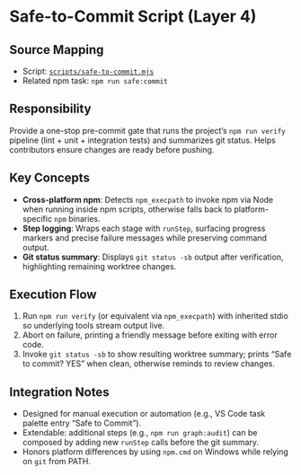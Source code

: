 # Safe-to-Commit Script (Layer 4)

## Source Mapping
- Script: [`scripts/safe-to-commit.mjs`](../../../scripts/safe-to-commit.mjs)
- Related npm task: `npm run safe:commit`

## Responsibility
Provide a one-stop pre-commit gate that runs the project’s `npm run verify` pipeline (lint + unit + integration tests) and summarizes git status. Helps contributors ensure changes are ready before pushing.

## Key Concepts
- **Cross-platform npm**: Detects `npm_execpath` to invoke npm via Node when running inside npm scripts, otherwise falls back to platform-specific `npm` binaries.
- **Step logging**: Wraps each stage with `runStep`, surfacing progress markers and precise failure messages while preserving command output.
- **Git status summary**: Displays `git status -sb` output after verification, highlighting remaining worktree changes.

## Execution Flow
1. Run `npm run verify` (or equivalent via `npm_execpath`) with inherited stdio so underlying tools stream output live.
2. Abort on failure, printing a friendly message before exiting with error code.
3. Invoke `git status -sb` to show resulting worktree summary; prints “Safe to commit? YES” when clean, otherwise reminds to review changes.

## Integration Notes
- Designed for manual execution or automation (e.g., VS Code task palette entry “Safe to Commit”).
- Extendable: additional steps (e.g., `npm run graph:audit`) can be composed by adding new `runStep` calls before the git summary.
- Honors platform differences by using `npm.cmd` on Windows while relying on `git` from PATH.
